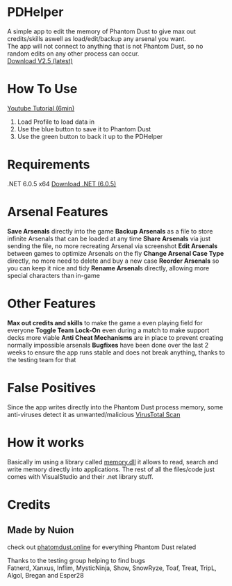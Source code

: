 # PDHelper  
A simple app to edit the memory of Phantom Dust to give max out credits/skills aswell as load/edit/backup any arsenal you want.  
The app will not connect to anything that is not Phantom Dust, so no random edits on any other process can occur.  
[Download V2.5 (latest)](https://github.com/eradication0/PDHelper/releases/download/Release/PDHelper_Extended_V2.5.zip)
  
# How To Use  
[Youtube Tutorial (6min)](https://www.youtube.com/watch?v=uSrHAq2tW78)
1. Load Profile to load data in
2. Use the blue button to save it to Phantom Dust
3. Use the green button to back it up to the PDHelper
 
# Requirements
.NET 6.0.5 x64
[Download .NET (6.0.5)](https://dotnet.microsoft.com/en-us/download/dotnet/thank-you/runtime-desktop-6.0.5-windows-x64-installer)

# Arsenal Features
**Save Arsenals** directly into the game
**Backup Arsenals** as a file to store infinite Arsenals that can be loaded at any time
**Share Arsenals** via just sending the file, no more recreating Arsenal via screenshot
**Edit Arsenals** between games to optimize Arsenals on the fly
**Change Arsenal Case Type** directly, no more need to delete and buy a new case
**Reorder Arsenals** so you can keep it nice and tidy
**Rename Arsenal**s directly, allowing more special characters than in-game

# Other Features
**Max out credits and skills** to make the game a even playing field for everyone
**Toggle Team Lock-On** even during a match to make support decks more viable
**Anti Cheat Mechanisms** are in place to prevent creating normally impossible arsenals
**Bugfixes** have been done over the last 2 weeks to ensure the app runs stable and does not break anything, thanks to the testing team for that

# False Positives
Since the app writes directly into the Phantom Dust process memory, some anti-viruses detect it as unwanted/malicious
[VirusTotal Scan](https://www.virustotal.com/gui/file/d6ce7f94256864e6edac26b0356d5b0b8156c2ce42c69c8694eaf7dda2ec6db5?nocache=1)

# How it works 
Basically im using a library called [memory.dll](https://github.com/erfg12/memory.dll) it allows to read, search and write memory directly into applications. The rest of all the files/code just comes with VisualStudio and their .net library stuff. 
  
# Credits
## Made by Nuion
check out [phatomdust.online](https://phantomdust.online/) for everything Phantom Dust related
  
Thanks to the testing group helping to find bugs  
Fatnerd, Xanxus, Inflim, MysticNinja, Show, SnowRyze, Toaf, Treat, TripL, Algol, Bregan and Esper28
 
